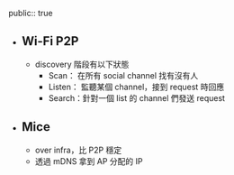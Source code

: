 public:: true

- ## Wi-Fi P2P
	- discovery 階段有以下狀態
		- Scan： 在所有 social channel 找有沒有人
		- Listen： 監聽某個 channel，接到 request 時回應
		- Search：針對一個 list 的 channel 們發送 request
- ## Mice
	- over infra，比 P2P 穩定
	- 透過 mDNS 拿到 AP 分配的 IP